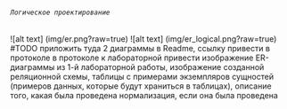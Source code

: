 ###### `Логическое проектирование`
![alt text] (img/er.png?raw=true)
![alt text] (img/er_logical.png?raw=true)
    #TODO  приложить туда 2 диаграммы в Readme, ссылку привести в протоколе
    в протоколе к лабораторной привести изображение ER-диаграммы из 1-й лабораторной работы, изображение созданной реляционной схемы, таблицы с примерами экземпляров сущностей (примеров данных, которые будут храниться в таблицах), описание того, какая была проведена нормализация, если она была проведена